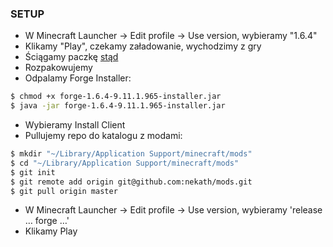 ### SETUP
* W Minecraft Launcher -> Edit profile -> Use version, wybieramy "1.6.4"
* Klikamy "Play", czekamy załadowanie, wychodzimy z gry
* Ściągamy paczkę [stąd](https://docs.google.com/a/netguru.pl/uc?authuser=1&id=0Bx7HTw5QxvkTWjYxaFRwY1pYSms&export=download)
* Rozpakowujemy
* Odpalamy Forge Installer:
```sh
$ chmod +x forge-1.6.4-9.11.1.965-installer.jar
$ java -jar forge-1.6.4-9.11.1.965-installer.jar
```
* Wybieramy Install Client
* Pullujemy repo do katalogu z modami:

```sh
$ mkdir "~/Library/Application Support/minecraft/mods"
$ cd "~/Library/Application Support/minecraft/mods"
$ git init
$ git remote add origin git@github.com:nekath/mods.git
$ git pull origin master
```

* W Minecraft Launcher -> Edit profile -> Use version, wybieramy 'release … forge …'
* Klikamy Play

